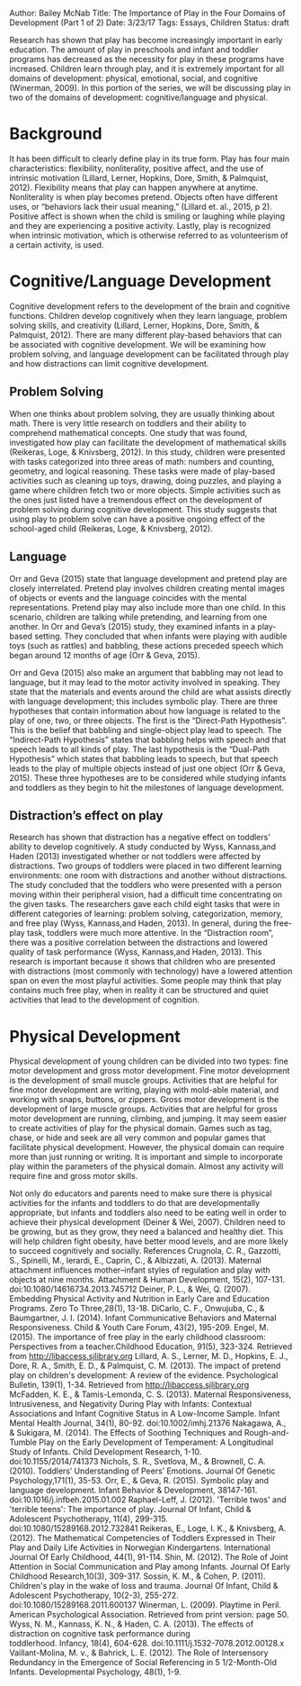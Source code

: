 Author: Bailey McNab
Title: The Importance of Play in the Four Domains of Development (Part 1 of 2)
Date: 3/23/17
Tags: Essays, Children
Status: draft

Research has shown that play has become increasingly important in early education. The amount of play in preschools and infant and toddler programs has decreased as the necessity for play in these programs have increased. Children learn through play, and it is extremely important for all domains of development: physical, emotional, social, and cognitive (Winerman, 2009). In this portion of the series, we will be discussing play in two of the domains of development: cognitive/language and physical.

# Background

It has been difficult to clearly define play in its true form. Play has four main characteristics: flexibility, nonliterality, positive affect, and the use of intrinsic motivation (Lillard, Lerner, Hopkins, Dore, Smith, & Palmquist, 2012). Flexibility means that play can happen anywhere at anytime. Nonliterality is when play becomes pretend. Objects often have different uses, or “behaviors lack their usual meaning,” (Lillard et. al., 2015, p 2). Positive affect is shown when the child is smiling or laughing while playing and they are experiencing a positive activity. Lastly, play is recognized when intrinsic motivation, which is otherwise referred to as volunteerism of a certain activity, is used.  

# Cognitive/Language Development

Cognitive development refers to the development of the brain and cognitive functions. Children develop cognitively when they learn language, problem solving skills, and creativity (Lillard, Lerner, Hopkins, Dore, Smith, & Palmquist, 2012). There are many different play-based behaviors that can be associated with cognitive development. We will be examining how problem solving, and language development can be facilitated through play and how distractions can limit cognitive development.

## Problem Solving

When one thinks about problem solving, they are usually thinking about math. There is very little research on toddlers and their ability to comprehend mathematical concepts. One study that was found, investigated how play can facilitate the development of mathematical skills (Reikeras, Loge, & Knivsberg, 2012). In this study, children were presented with tasks categorized into three areas of math: numbers and counting, geometry, and logical reasoning. These tasks were made of play-based activities such as cleaning up toys, drawing, doing puzzles, and playing a game where children fetch two or more objects. Simple activities such as the ones just listed have a tremendous effect on the development of problem solving during cognitive development. This study suggests that using play to problem solve can have a positive ongoing effect of the school-aged child (Reikeras, Loge, & Knivsberg, 2012).

## Language

Orr and Geva (2015) state that language development and pretend play are closely interrelated. Pretend play involves children creating mental images of objects or events and the language coincides with the mental representations. Pretend play may also include more than one child. In this scenario, children are talking while pretending, and learning from one another. In Orr and Geva’s (2015) study, they examined infants in a play-based setting. They concluded that when infants were playing with audible toys (such as rattles) and babbling, these actions preceded speech which began around 12 months of age (Orr & Geva, 2015).

Orr and Geva (2015) also make an argument that babbling may not lead to language, but it may lead to the motor activity involved in speaking. They state that the materials and events around the child are what assists directly with language development; this includes symbolic play. There are three hypotheses that contain information about how language is related to the play of one, two, or three objects. The first is the “Direct-Path Hypothesis”. This is the belief that babbling and single-object play lead to speech. The “Indirect-Path Hypothesis” states that babbling helps with speech and that speech leads to all kinds of play. The last hypothesis is the “Dual-Path Hypothesis” which states that babbling leads to speech, but that speech leads to the play of multiple objects instead of just one object (Orr & Geva, 2015). These three hypotheses are to be considered while studying infants and toddlers as they begin to hit the milestones of language development.

## Distraction’s effect on play

Research has shown that distraction has a negative effect on toddlers’ ability to develop cognitively. A study conducted by Wyss, Kannass,and Haden (2013) investigated whether or not toddlers were affected by distractions. Two groups of toddlers were placed in two different learning environments: one room with distractions and another without distractions. The study concluded that the toddlers who were presented with a person moving within their peripheral vision, had a difficult time concentrating on the given tasks. The researchers gave each child eight tasks that were in different categories of learning: problem solving, categorization, memory, and free play (Wyss, Kannass,and Haden, 2013). In general, during the free-play task, toddlers were much more attentive. In the “Distraction room”, there was a positive correlation between the distractions and lowered quality of task performance (Wyss, Kannass,and Haden, 2013). This research is important because it shows that children who are presented with distractions (most commonly with technology) have a lowered attention span on  even the most playful activities. Some people may think that play contains much free play, when in reality it can be structured and quiet activities that lead to the development of cognition. 

# Physical Development

Physical development of young children can be divided into two types: fine motor development and gross motor development. Fine motor development is the development of small muscle groups. Activities that are helpful for fine motor development are writing, playing with mold-able material, and working with snaps, buttons, or zippers. Gross motor development is the development of large muscle groups. Activities that are helpful for gross motor development are running, climbing, and jumping. It may seem easier to create activities of play for the physical domain. Games such as tag, chase, or hide and seek are all very common and popular games that facilitate physical development. However, the physical domain can require more than just running or writing. It is important and simple to incorporate play within the parameters of the physical domain. Almost any activity will require fine and gross motor skills.

Not only do educators and parents need to make sure there is physical activities for the infants and toddlers to do that are developmentally appropriate, but infants and toddlers also need to be eating well in order to achieve their physical development (Deiner & Wei, 2007). Children need to be growing, but as they grow, they need a balanced and healthy diet. This will help children fight obesity, have better mood levels, and are more likely to succeed cognitively and socially. 
References
Crugnola, C. R., Gazzotti, S., Spinelli, M., Ierardi, E., Caprin, C., & Albizzati, A. (2013). Maternal attachment influences mother–infant styles of regulation and play with objects at nine months. Attachment & Human Development, 15(2), 107-131. doi:10.1080/14616734.2013.745712
Deiner, P. L., & Wei, Q. (2007). Embedding Physical Activity and Nutrition in Early Care and Education Programs. Zero To Three,28(1), 13-18.
DiCarlo, C. F., Onwujuba, C., & Baumgartner, J. I. (2014). Infant Communicative Behaviors and Maternal Responsiveness. Child & Youth Care Forum, 43(2), 195-209.
Engel, M. (2015). The importance of free play in the early childhood classroom: Perspectives from a teacher.Childhood Education, 91(5), 323-324. Retrieved from http://libaccess.sjlibrary.org
Lillard, A. S., Lerner, M. D., Hopkins, E. J., Dore, R. A., Smith, E. D., & Palmquist, C. M. (2013). The impact of pretend play on children's development: A review of the evidence. Psychological Bulletin, 139(1), 1-34. Retrieved from http://libaccess.sjlibrary.org
McFadden, K. E., & Tamis-Lemonda, C. S. (2013). Maternal Responsiveness, Intrusiveness, and Negativity During Play with Infants: Contextual Associations and Infant Cognitive Status in A Low-Income Sample. Infant Mental Health Journal, 34(1), 80-92. doi:10.1002/imhj.21376
Nakagawa, A., & Sukigara, M. (2014). The Effects of Soothing Techniques and Rough-and-Tumble Play on the Early Development of Temperament: A Longitudinal Study of Infants. Child Development Research, 1-10. doi:10.1155/2014/741373
Nichols, S. R., Svetlova, M., & Brownell, C. A. (2010). Toddlers’ Understanding of Peers’ Emotions. Journal Of Genetic Psychology,171(1), 35-53.
Orr, E., & Geva, R. (2015). Symbolic play and language development. Infant Behavior & Development, 38147-161. doi:10.1016/j.infbeh.2015.01.002
Raphael-Leff, J. (2012). 'Terrible twos' and 'terrible teens': The importance of play. Journal Of Infant, Child & Adolescent Psychotherapy, 11(4), 299-315. doi:10.1080/15289168.2012.732841
Reikeras, E., Loge, I. K., & Knivsberg, A. (2012). The Mathematical Competencies of 	Toddlers Expressed in Their Play and Daily Life Activities in Norwegian 	Kindergartens. International Journal Of Early Childhood, 44(1), 91-114.
Shin, M. (2012). The Role of Joint Attention in Social Communication and Play among Infants. Journal Of Early Childhood Research,10(3), 309-317.
Sossin, K. M., & Cohen, P. (2011). Children's play in the wake of loss and trauma. Journal Of Infant, Child & Adolescent Psychotherapy, 10(2-3), 255-272. doi:10.1080/15289168.2011.600137
Winerman, L. (2009). Playtime in Peril. American Psychological Association. Retrieved from print version: page 50.
Wyss, N. M., Kannass, K. N., & Haden, C. A. (2013). The effects of distraction on cognitive task performance during toddlerhood. Infancy, 18(4), 604-628. doi:10.1111/j.1532-7078.2012.00128.x
Vaillant-Molina, M. v., & Bahrick, L. E. (2012). The Role of Intersensory Redundancy in the Emergence of Social Referencing in 5 1/2-Month-Old Infants. Developmental Psychology, 48(1), 1-9.
